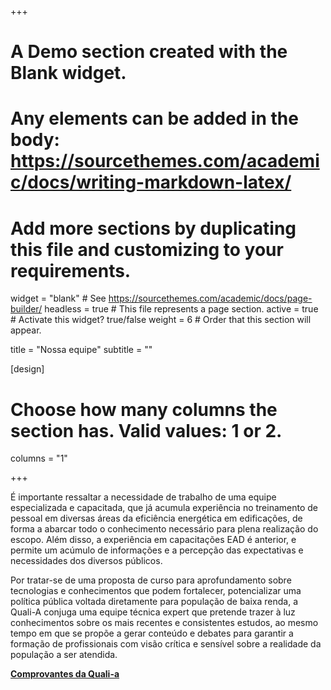 +++
# A Demo section created with the Blank widget.
# Any elements can be added in the body: https://sourcethemes.com/academic/docs/writing-markdown-latex/
# Add more sections by duplicating this file and customizing to your requirements.

widget = "blank"  # See https://sourcethemes.com/academic/docs/page-builder/
headless = true  # This file represents a page section.
active = true  # Activate this widget? true/false
weight = 6  # Order that this section will appear.

title = "Nossa equipe"
subtitle = ""

[design]
  # Choose how many columns the section has. Valid values: 1 or 2.
  columns = "1"

+++

É importante ressaltar a necessidade de trabalho de uma equipe especializada e capacitada, que já acumula experiência no treinamento de pessoal em diversas áreas da eficiência energética em edificações, de forma a abarcar todo o conhecimento necessário para plena realização do escopo. Além disso, a experiência em capacitações EAD é anterior, e permite um acúmulo de informações e a percepção das expectativas e necessidades dos diversos públicos. 

Por tratar-se de uma proposta de curso para aprofundamento sobre tecnologias e conhecimentos que podem fortalecer, potencializar uma política pública voltada diretamente para população de baixa renda, a Quali-A conjuga uma equipe técnica expert que pretende trazer à luz conhecimentos sobre os mais recentes e consistentes estudos, ao mesmo tempo em que se propõe a gerar conteúdo e debates para garantir a formação de profissionais com visão crítica e sensível sobre a realidade da população a ser atendida. 

**[Comprovantes da Quali-a]()**
